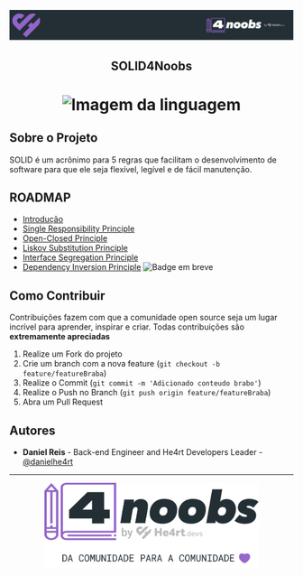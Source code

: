 <!-- Logo 4noobs -->

<p align="center">
  <a href="https://github.com/he4rt/4noobs" target="_blank">
    <img src=".github/header_4noobs.svg">
  </a>
</p>

<!-- Title -->

<p align="center">
  <h2 align="center">SOLID4Noobs</h2>

  <h1 align="center"><img src="../.github/deno.svg" alt="Imagem da linguagem" width="120"></h1>
  
  
</p>
    
 <!-- ABOUT THE PROJECT -->

## Sobre o Projeto
SOLID é um acrônimo para 5 regras que facilitam o desenvolvimento de software para que ele seja flexível, legível e de fácil manutenção.

<!-- ROADMAP OF PROJECT -->

## ROADMAP
- [Introdução](docs/0-introducao.md)
- [Single Responsibility Principle](docs/1-srp.md)
- [Open-Closed Principle](docs/2-ocp.md)
- [Liskov Substitution Principle](docs/3-lsp.md)
- [Interface Segregation Principle](docs/4-isp.md)
- [Dependency Inversion Principle](#) <img alt="Badge em breve" src="https://img.shields.io/badge/-EM%20BREVE-red">

  
<!-- CONTRIBUTING -->

## Como Contribuir

Contribuições fazem com que a comunidade open source seja um lugar incrível para aprender, inspirar e criar. Todas contribuições
são **extremamente apreciadas**

1. Realize um Fork do projeto
2. Crie um branch com a nova feature (`git checkout -b feature/featureBraba`)
3. Realize o Commit (`git commit -m 'Adicionado conteudo brabo'`)
4. Realize o Push no Branch (`git push origin feature/featureBraba`)
5. Abra um Pull Request

## Autores

- **Daniel Reis** - Back-end Engineer and He4rt Developers Leader - [@danielhe4rt](https://twitter.com/danielhe4rt)

---

<p align="center">
  <a href="https://github.com/he4rt/4noobs" target="_blank">
    <img src=".github/footer_4noobs.svg" width="380">
  </a>
</p>
